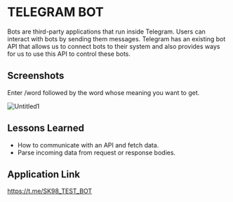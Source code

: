  # TELEGRAM BOT 
Bots are third-party applications that run inside Telegram. Users 
can interact with bots by sending them messages.
Telegram has an existing bot API that allows us to connect bots to their system and also provides ways for us to 
use this API to control these bots.


## Screenshots
Enter /word followed by the word whose meaning you want to get. 

![Untitled1](https://user-images.githubusercontent.com/51373298/145664441-cf9a5bbe-c7a5-43c2-9b62-28102e3630e3.jpg)

## Lessons Learned

- How to communicate with an API and fetch data.
- Parse incoming data from request or response bodies.

## Application Link
https://t.me/SK98_TEST_BOT
